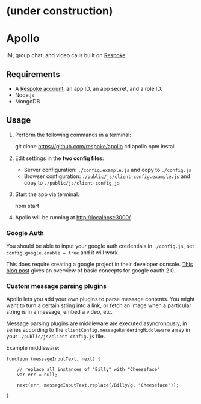 # (under construction)

# Apollo

IM, group chat, and video calls built on [Respoke](https://respoke.io).

## Requirements

* A [Respoke account](https://respoke.io), an app ID, an app secret, and a role ID.
* Node.js
* MongoDB

## Usage

1. Perform the following commands in a terminal:

    git clone https://github.com/respoke/apollo
    cd apollo
    npm install

1. Edit settings in the **two config files**:
    - Server configuration: `./config.example.js` and copy to `./config.js`
    - Browser configuration: `./public/js/client-config.example.js` and copy to `./public/js/client-config.js`

1. Start the app via terminal:
    
    npm start

1. Apollo will be running at [http://localhost:3000/](http://localhost:3000/).


### Google Auth

You should be able to input your google auth credentials in `./config.js`, set `config.google.enable = true` and it will work.

This does require creating a google project in their developer console. [This blog post](http://scotch.io/tutorials/javascript/easy-node-authentication-google) gives an overview of basic concepts for google oauth 2.0.

### Custom message parsing plugins

Apollo lets you add your own plugins to parse message contents. You might want to turn a certain string into a link, or fetch an image when a particular string is in a message, embed a video, etc.

Message parsing plugins are middleware are executed asyncronously, in series according to the `clientConfig.messageRenderingMiddleware` array in your `./public/js/client-config.js` file.

Example middleware:

    function (messageInputText, next) {

        // replace all instances of "Billy" with "Cheeseface"
        var err = null;

        next(err, messageInputText.replace(/Billy/g, "Cheeseface"));

    }

